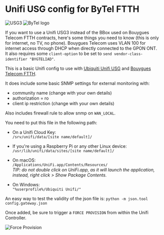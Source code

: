 # Unifi USG config for ByTel FTTH

![USG3](https://github-assets.meleia.net/images/unifi/USG3.png "USG3") ![ByTel logo](https://github-assets.meleia.net/images/unifi/bytel.png "ByTel Logo")

If you want to use a Unifi USG3 instead of the BBox used on Bouygues Telecom FTTH contracts, here's some things you need to know (this is only for internet, no TV, no phone). Bouygues Telecom uses VLAN 100 for internet access through DHCP when directly connected to the GPON ONT. It also requires some `client-option` to be set to `send vendor-class-identifier "BYGTELIAD"`.

This is a basic Unifi config to use with [Ubiquiti Unifi USG](https://www.ubnt.com/unifi-routing/usg/) and [Bouygues Telecom FTTH](https://www.bouyguestelecom.fr/offres-internet/internet-fibre-ftth).

It does include some basic SNMP settings for external monitoring with:

- community name (change with your own details)  
- authorization = ro
- client ip restriction (change with your own details)

Also includes firewall rule to allow snmp on `WAN_LOCAL`.

You need to put this file in the following path:

- On a Unifi Cloud Key:  
	`/srv/unifi/data/[site name/default]/`

- If you're using a Raspberry Pi or any other Linux device:  
	`/usr/lib/unifi/data/sites/[site name/default]/`

- On macOS:  
	`/Applications/UniFi.app/Contents/Resources/`  
	_TIP: do not double click on UniFi.app, as it will launch the application, instead, right click > Show Package Contents._  

- On Windows:  
	`"%userprofile%/Ubiquiti Unifi/"`

An easy way to test the validity of the json file is: `python -m json.tool config.gateway.json`

Once added, be sure to trigger a `FORCE PROVISION` from within the Unifi Controller.

![Force Provision](https://github-assets.meleia.net/images/unifi/provision.png "Force Provision")
